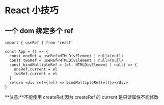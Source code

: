 # React 小技巧

## 一个 dom 绑定多个 ref

```tsx
import { useRef } from 'react'

const App = () => {
  const oneRef = useRef<HTMLDivElement | null>(null)
  const twoRef = useRef<HTMLDivElement | null>(null)
  const bindMultipleRef = (el: HTMLDivElement | null) => {
    oneRef.current = el
    twoRef.current = el
  }
  return <div ref={(el) => bindMultipleRef(el)}></div>
}
```

**注意:**不能使用 createRef,因为 createRef 的 current 是只读属性不能修改
